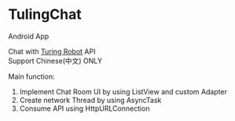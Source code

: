 # TulingChat
Android App

Chat with <a href="http://tuling123.com">Turing Robot</a> API </br>
Support Chinese(中文) ONLY

Main function:
1. Implement Chat Room UI by using ListView and custom Adapter
2. Create network Thread by using AsyncTask
3. Consume API using HttpURLConnection
